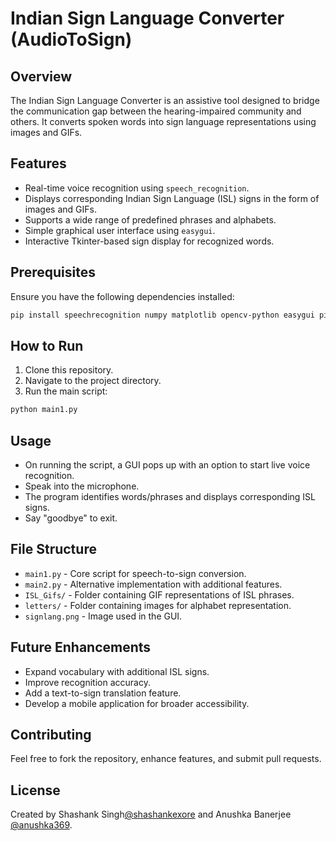 # Indian Sign Language Converter (AudioToSign)

## Overview

The Indian Sign Language Converter is an assistive tool designed to bridge the communication gap between the hearing-impaired community and others. It converts spoken words into sign language representations using images and GIFs.

## Features

- Real-time voice recognition using `speech_recognition`.
- Displays corresponding Indian Sign Language (ISL) signs in the form of images and GIFs.
- Supports a wide range of predefined phrases and alphabets.
- Simple graphical user interface using `easygui`.
- Interactive Tkinter-based sign display for recognized words.

## Prerequisites

Ensure you have the following dependencies installed:

```bash
pip install speechrecognition numpy matplotlib opencv-python easygui pillow
```

## How to Run

1. Clone this repository.
2. Navigate to the project directory.
3. Run the main script:

```bash
python main1.py
```

## Usage

- On running the script, a GUI pops up with an option to start live voice recognition.
- Speak into the microphone.
- The program identifies words/phrases and displays corresponding ISL signs.
- Say "goodbye" to exit.

## File Structure

- `main1.py` - Core script for speech-to-sign conversion.
- `main2.py` - Alternative implementation with additional features.
- `ISL_Gifs/` - Folder containing GIF representations of ISL phrases.
- `letters/` - Folder containing images for alphabet representation.
- `signlang.png` - Image used in the GUI.

## Future Enhancements

- Expand vocabulary with additional ISL signs.
- Improve recognition accuracy.
- Add a text-to-sign translation feature.
- Develop a mobile application for broader accessibility.

## Contributing

Feel free to fork the repository, enhance features, and submit pull requests.

## License

Created by Shashank Singh[@shashankexore](https://github.com/shashankexore) and Anushka Banerjee [@anushka369](https://github.com/anushka369).
